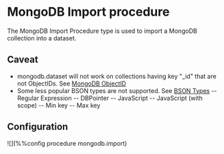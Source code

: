 # MongoDB Import procedure

The MongoDB Import Procedure type is used to import a MongoDB collection into a
dataset.

## Caveat
- mongodb.dataset will not work on collections having key "_id" that are not
  ObjectIDs. See [MongoDB ObjectID](https://docs.mongodb.com/manual/reference/method/ObjectId/)
- Some less popular BSON types are not supported.
  See [BSON Types](https://docs.mongodb.com/master/reference/bson-types/)
-- Regular Expression
-- DBPointer
-- JavaScript
-- JavaScript (with scope)
-- Min key
-- Max key

## Configuration

![](%%config procedure mongodb.import)
